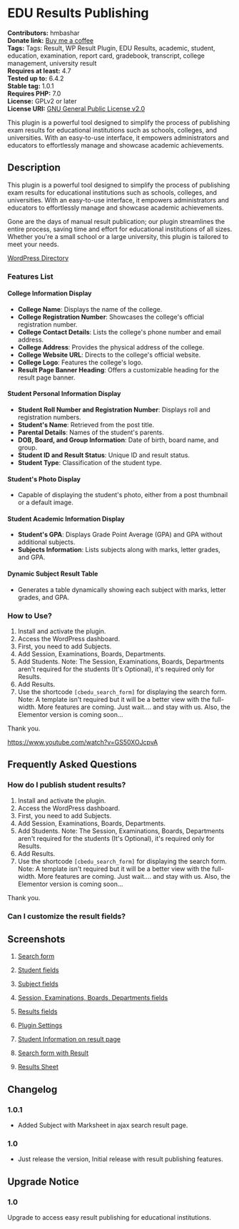 # EDU Results Publishing

**Contributors:** hmbashar  
**Donate link:** [Buy me a coffee](https://www.buymeacoffee.com/hmbashar)  
**Tags:** Tags: Result, WP Result Plugin, EDU Results, academic, student, education, examination, report card, gradebook, transcript, college management, university result  
**Requires at least:** 4.7  
**Tested up to:** 6.4.2  
**Stable tag:** 1.0.1  
**Requires PHP:** 7.0  
**License:** GPLv2 or later  
**License URI:** [GNU General Public License v2.0](https://www.gnu.org/licenses/gpl-2.0.html)

This plugin is a powerful tool designed to simplify the process of publishing exam results for educational institutions such as schools, colleges, and universities. With an easy-to-use interface, it empowers administrators and educators to effortlessly manage and showcase academic achievements.

## Description

This plugin is a powerful tool designed to simplify the process of publishing exam results for educational institutions such as schools, colleges, and universities. With an easy-to-use interface, it empowers administrators and educators to effortlessly manage and showcase academic achievements.

Gone are the days of manual result publication; our plugin streamlines the entire process, saving time and effort for educational institutions of all sizes. Whether you're a small school or a large university, this plugin is tailored to meet your needs.

[WordPress Directory](https://wordpress.org/plugins/edu-results-publishing)

### **Features List**

#### College Information Display
- **College Name**: Displays the name of the college.
- **College Registration Number**: Showcases the college's official registration number.
- **College Contact Details**: Lists the college's phone number and email address.
- **College Address**: Provides the physical address of the college.
- **College Website URL**: Directs to the college's official website.
- **College Logo**: Features the college's logo.
- **Result Page Banner Heading**: Offers a customizable heading for the result page banner.

#### Student Personal Information Display
- **Student Roll Number and Registration Number**: Displays roll and registration numbers.
- **Student's Name**: Retrieved from the post title.
- **Parental Details**: Names of the student's parents.
- **DOB, Board, and Group Information**: Date of birth, board name, and group.
- **Student ID and Result Status**: Unique ID and result status.
- **Student Type**: Classification of the student type.

#### Student's Photo Display
- Capable of displaying the student's photo, either from a post thumbnail or a default image.

#### Student Academic Information Display
- **Student's GPA**: Displays Grade Point Average (GPA) and GPA without additional subjects.
- **Subjects Information**: Lists subjects along with marks, letter grades, and GPA.

#### Dynamic Subject Result Table
- Generates a table dynamically showing each subject with marks, letter grades, and GPA.

### How to Use?

1. Install and activate the plugin.
2. Access the WordPress dashboard.
3. First, you need to add Subjects.
4. Add Session, Examinations, Boards, Departments.
5. Add Students. Note: The Session, Examinations, Boards, Departments aren't required for the students (It's Optional), it's required only for Results.
6. Add Results.
7. Use the shortcode `[cbedu_search_form]` for displaying the search form. Note: A template isn't required but it will be a better view with the full-width.
   More features are coming. Just wait.... and stay with us. Also, the Elementor version is coming soon...

Thank you.

https://www.youtube.com/watch?v=GS50XOJcpvA

## Frequently Asked Questions

### How do I publish student results?

1. Install and activate the plugin.
2. Access the WordPress dashboard.
3. First, you need to add Subjects.
4. Add Session, Examinations, Boards, Departments.
5. Add Students. Note: The Session, Examinations, Boards, Departments aren't required for the students (It's Optional), it's required only for Results.
6. Add Results.
7. Use the shortcode `[cbedu_search_form]` for displaying the search form. Note: A template isn't required but it will be a better view with the full-width.
   More features are coming. Just wait.... and stay with us. Also, the Elementor version is coming soon...

Thank you.

### Can I customize the result fields?



## Screenshots

1. [Search form](https://raw.githubusercontent.com/hmbashar/edu-results-publishing/master/screenshots/screenshot-1.png)

2. [Student fields](https://raw.githubusercontent.com/hmbashar/edu-results-publishing/master/screenshots/screenshot-2.png)

3. [Subject fields](https://raw.githubusercontent.com/hmbashar/edu-results-publishing/master/screenshots/screenshot-3.png)

4. [Session, Examinations, Boards, Departments fields](https://raw.githubusercontent.com/hmbashar/edu-results-publishing/master/screenshots/screenshot-4.png)

5. [Results fields](https://raw.githubusercontent.com/hmbashar/edu-results-publishing/master/screenshots/screenshot-5.png)

6. [Plugin Settings](https://raw.githubusercontent.com/hmbashar/edu-results-publishing/master/screenshots/screenshot-6.png)

7. [Student Information on result page](https://raw.githubusercontent.com/hmbashar/edu-results-publishing/master/screenshots/screenshot-7.png)

8. [Search form with Result](https://raw.githubusercontent.com/hmbashar/edu-results-publishing/master/screenshots/screenshot-8.png)

9. [Results Sheet](https://raw.githubusercontent.com/hmbashar/edu-results-publishing/master/screenshots/screenshot-9.png)


## Changelog

### 1.0.1
- Added Subject with Marksheet in ajax search result page.

### 1.0
- Just release the version, Initial release with result publishing features.

## Upgrade Notice

### 1.0
Upgrade to access easy result publishing for educational institutions.
